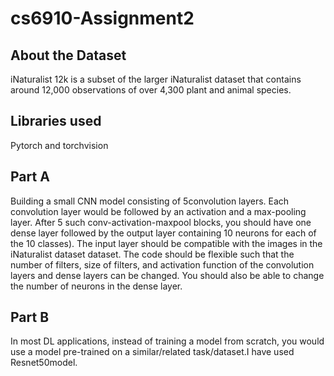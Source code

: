 # cs6910-Assignment2
## About the Dataset
iNaturalist 12k is a subset of the larger iNaturalist dataset that contains around 12,000 observations of over 4,300 plant and animal species.

## Libraries used
Pytorch and torchvision


## Part A
Building  a small CNN model consisting of 5convolution layers. Each convolution layer would be followed by an activation and a max-pooling layer. 
After 5 such conv-activation-maxpool blocks, you should have one dense layer followed by the output layer containing 10 neurons for each of the 10 classes). The input layer should be compatible with the images in the iNaturalist dataset dataset.
The code should be flexible such that the number of filters, size of filters, and activation function of the convolution layers and dense layers can be changed. You should also be able to change the number of neurons in the dense layer.

## Part B
In most DL applications, instead of training a model from scratch, you would use a model pre-trained on a similar/related task/dataset.I have used Resnet50model.
